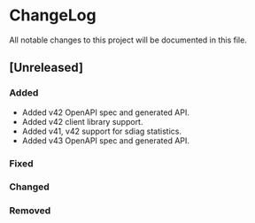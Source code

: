 # ChangeLog

All notable changes to this project will be documented in this file.

## [Unreleased]

### Added

- Added v42 OpenAPI spec and generated API.
- Added v42 client library support.
- Added v41, v42 support for sdiag statistics.
- Added v43 OpenAPI spec and generated API.

### Fixed

### Changed

### Removed
